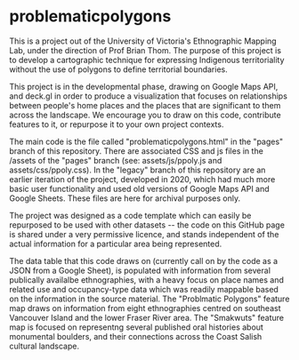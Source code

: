 # problematicpolygons

This is a project out of the University of Victoria's Ethnographic Mapping Lab, under the direction of Prof Brian Thom.  The purpose of this project is to develop a cartographic technique for expressing Indigenous territoriality without the use of polygons to define territorial boundaries. 

This project is in the developmental phase, drawing on Google Maps API, and deck.gl in order to produce a visualization that focuses on relationships between people's home places and the places that are significant to them across the landscape.  We encourage you to draw on this code, contribute features to it, or repurpose it to your own project contexts.

The main code is the file called "problematicpolygons.html" in the "pages" branch of this repository.  There are associated CSS and js files in the /assets of the "pages" branch (see: assets/js/ppoly.js and assets/css/ppoly.css).  In the "legacy" branch of this repository are an earlier iteration of the project, developed in 2020, which had much more basic user functionality and used old versions of Google Maps API and Google Sheets.  These files are here for archival purposes only.

The project was designed as a code template which can easily be repurposed to be used with other datasets -- the code on this GitHub page is shared under a very permissive licence, and stands independent of the actual information for a particular area being represented.

The data table that this code draws on (currently call on by the code as a JSON from a Google Sheet), is populated with information from several publically availalbe ethnographies, with a heavy focus on place names and related use and occupancy-type data which was readily mappable based on the information in the source material.  The "Problmatic Polygons" feature map draws on information from eight ethnographies centred on southeast Vancouver Island and the lower Fraser River area.  The "Smakwuts" feature map is focused on representng several published oral histories about monumental boulders, and their connections across the Coast Salish cultural landscape.
